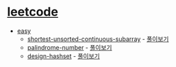 # [leetcode](https://leetcode.com/)
* [easy](https://github.com/plzprayme/algorithm-study/tree/master/leetcode/easy)
  * [shortest-unsorted-continuous-subarray](https://leetcode.com/problems/shortest-unsorted-continuous-subarray) - [풀이보기](https://github.com/plzprayme/algorithm-study/blob/master/leetcode/easy/shortest-unsorted-continuous-subarray.go)
  * [palindrome-number](https://leetcode.com/problems/palindrome-number) - [풀이보기](https://github.com/plzprayme/algorithm-study/blob/master/leetcode/easy/palindrome-number.go)
  * [design-hashset](https://leetcode.com/problems/design-hashset) - [풀이보기](https://github.com/plzprayme/algorithm-study/blob/master/leetcode/easy/design-hashset.go)
